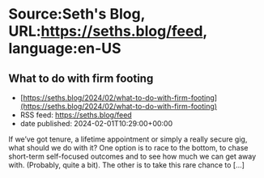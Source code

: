 # Source:Seth's Blog, URL:https://seths.blog/feed, language:en-US

## What to do with firm footing
 - [https://seths.blog/2024/02/what-to-do-with-firm-footing](https://seths.blog/2024/02/what-to-do-with-firm-footing)
 - RSS feed: https://seths.blog/feed
 - date published: 2024-02-01T10:29:00+00:00

If we&#8217;ve got tenure, a lifetime appointment or simply a really secure gig, what should we do with it? One option is to race to the bottom, to chase short-term self-focused outcomes and to see how much we can get away with. (Probably, quite a bit). The other is to take this rare chance to [&#8230;]

